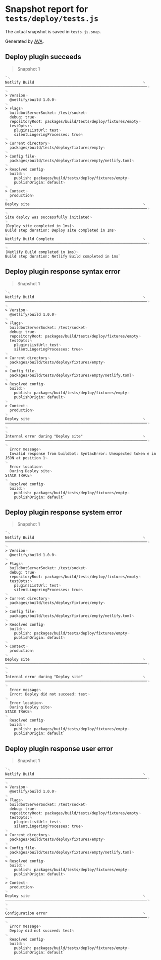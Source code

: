 # Snapshot report for `tests/deploy/tests.js`

The actual snapshot is saved in `tests.js.snap`.

Generated by [AVA](https://avajs.dev).

## Deploy plugin succeeds

> Snapshot 1

    `␊
    Netlify Build                                                 ␊
    ────────────────────────────────────────────────────────────────␊
    ␊
    > Version␊
      @netlify/build 1.0.0␊
    ␊
    > Flags␊
      buildbotServerSocket: /test/socket␊
      debug: true␊
      repositoryRoot: packages/build/tests/deploy/fixtures/empty␊
      testOpts:␊
        pluginsListUrl: test␊
        silentLingeringProcesses: true␊
    ␊
    > Current directory␊
      packages/build/tests/deploy/fixtures/empty␊
    ␊
    > Config file␊
      packages/build/tests/deploy/fixtures/empty/netlify.toml␊
    ␊
    > Resolved config␊
      build:␊
        publish: packages/build/tests/deploy/fixtures/empty␊
        publishOrigin: default␊
    ␊
    > Context␊
      production␊
    ␊
    Deploy site                                                   ␊
    ────────────────────────────────────────────────────────────────␊
    ␊
    Site deploy was successfully initiated␊
    ␊
    (Deploy site completed in 1ms)␊
    Build step duration: Deploy site completed in 1ms␊
    ␊
    Netlify Build Complete                                        ␊
    ────────────────────────────────────────────────────────────────␊
    ␊
    (Netlify Build completed in 1ms)␊
    Build step duration: Netlify Build completed in 1ms`

## Deploy plugin response syntax error

> Snapshot 1

    `␊
    Netlify Build                                                 ␊
    ────────────────────────────────────────────────────────────────␊
    ␊
    > Version␊
      @netlify/build 1.0.0␊
    ␊
    > Flags␊
      buildbotServerSocket: /test/socket␊
      debug: true␊
      repositoryRoot: packages/build/tests/deploy/fixtures/empty␊
      testOpts:␊
        pluginsListUrl: test␊
        silentLingeringProcesses: true␊
    ␊
    > Current directory␊
      packages/build/tests/deploy/fixtures/empty␊
    ␊
    > Config file␊
      packages/build/tests/deploy/fixtures/empty/netlify.toml␊
    ␊
    > Resolved config␊
      build:␊
        publish: packages/build/tests/deploy/fixtures/empty␊
        publishOrigin: default␊
    ␊
    > Context␊
      production␊
    ␊
    Deploy site                                                   ␊
    ────────────────────────────────────────────────────────────────␊
    ␊
    ␊
    Internal error during "Deploy site"                           ␊
    ────────────────────────────────────────────────────────────────␊
    ␊
      Error message␊
      Invalid response from buildbot: SyntaxError: Unexpected token e in JSON at position 1␊
    ␊
      Error location␊
      During Deploy site␊
    STACK TRACE␊
    ␊
      Resolved config␊
      build:␊
        publish: packages/build/tests/deploy/fixtures/empty␊
        publishOrigin: default`

## Deploy plugin response system error

> Snapshot 1

    `␊
    Netlify Build                                                 ␊
    ────────────────────────────────────────────────────────────────␊
    ␊
    > Version␊
      @netlify/build 1.0.0␊
    ␊
    > Flags␊
      buildbotServerSocket: /test/socket␊
      debug: true␊
      repositoryRoot: packages/build/tests/deploy/fixtures/empty␊
      testOpts:␊
        pluginsListUrl: test␊
        silentLingeringProcesses: true␊
    ␊
    > Current directory␊
      packages/build/tests/deploy/fixtures/empty␊
    ␊
    > Config file␊
      packages/build/tests/deploy/fixtures/empty/netlify.toml␊
    ␊
    > Resolved config␊
      build:␊
        publish: packages/build/tests/deploy/fixtures/empty␊
        publishOrigin: default␊
    ␊
    > Context␊
      production␊
    ␊
    Deploy site                                                   ␊
    ────────────────────────────────────────────────────────────────␊
    ␊
    ␊
    Internal error during "Deploy site"                           ␊
    ────────────────────────────────────────────────────────────────␊
    ␊
      Error message␊
      Error: Deploy did not succeed: test␊
    ␊
      Error location␊
      During Deploy site␊
    STACK TRACE␊
    ␊
      Resolved config␊
      build:␊
        publish: packages/build/tests/deploy/fixtures/empty␊
        publishOrigin: default`

## Deploy plugin response user error

> Snapshot 1

    `␊
    Netlify Build                                                 ␊
    ────────────────────────────────────────────────────────────────␊
    ␊
    > Version␊
      @netlify/build 1.0.0␊
    ␊
    > Flags␊
      buildbotServerSocket: /test/socket␊
      debug: true␊
      repositoryRoot: packages/build/tests/deploy/fixtures/empty␊
      testOpts:␊
        pluginsListUrl: test␊
        silentLingeringProcesses: true␊
    ␊
    > Current directory␊
      packages/build/tests/deploy/fixtures/empty␊
    ␊
    > Config file␊
      packages/build/tests/deploy/fixtures/empty/netlify.toml␊
    ␊
    > Resolved config␊
      build:␊
        publish: packages/build/tests/deploy/fixtures/empty␊
        publishOrigin: default␊
    ␊
    > Context␊
      production␊
    ␊
    Deploy site                                                   ␊
    ────────────────────────────────────────────────────────────────␊
    ␊
    ␊
    Configuration error                                           ␊
    ────────────────────────────────────────────────────────────────␊
    ␊
      Error message␊
      Deploy did not succeed: test␊
    ␊
      Resolved config␊
      build:␊
        publish: packages/build/tests/deploy/fixtures/empty␊
        publishOrigin: default`
